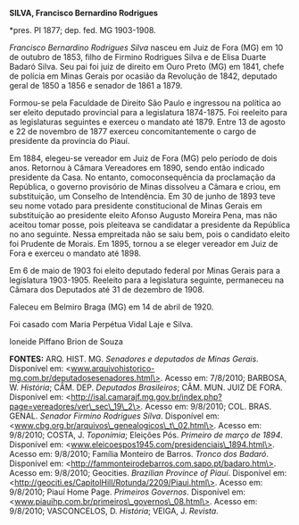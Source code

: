 **SILVA, Francisco Bernardino Rodrigues**

\*pres. PI 1877; dep. fed. MG 1903-1908.

*Francisco Bernardino Rodrigues Silva* nasceu em Juiz de Fora (MG) em 10
de outubro de 1853, filho de Firmino Rodrigues Silva e de Elisa Duarte
Badaró Silva. Seu pai foi juiz de direito em Ouro Preto (MG) em 1841,
chefe de polícia em Minas Gerais por ocasião da Revolução de 1842,
deputado geral de 1850 a 1856 e senador de 1861 a 1879.

Formou-se pela Faculdade de Direito São Paulo e ingressou na política ao
ser eleito deputado provincial para a legislatura 1874-1875. Foi
reeleito para as legislaturas seguintes e exerceu o mandato até 1879.
Entre 13 de agosto e 22 de novembro de 1877 exerceu concomitantemente o
cargo de presidente da província do Piauí.

Em 1884, elegeu-se vereador em Juiz de Fora (MG) pelo período de dois
anos. Retornou à Câmara Vereadores em 1890, sendo então indicado
presidente da Casa. No entanto, comoconsequência da proclamação da
República, o governo provisório de Minas dissolveu a Câmara e criou, em
substituição, um Conselho de Intendência. Em 30 de junho de 1893 teve
seu nome votado para presidente constitucional de Minas Gerais em
substituição ao presidente eleito Afonso Augusto Moreira Pena, mas não
aceitou tomar posse, pois pleiteava se candidatar a presidente da
República no ano seguinte. Nessa empreitada não se saiu bem, pois o
candidato eleito foi Prudente de Morais. Em 1895, tornou a se eleger
vereador em Juiz de Fora e exerceu o mandato até 1898.

Em 6 de maio de 1903 foi eleito deputado federal por Minas Gerais para a
legislatura 1903-1905. Reeleito para a legislatura seguinte, permaneceu
na Câmara dos Deputados até 31 de dezembro de 1908.

Faleceu em Belmiro Braga (MG) em 14 de abril de 1920.

Foi casado com Maria Perpétua Vidal Laje e Silva.

Ioneide Piffano Brion de Souza

**FONTES:** ARQ. HIST. MG. *Senadores e deputados de Minas Gerais*.
Disponível em:
\<www.arquivohistorico-mg.com.br/deputadosesenadores.html\>. Acesso em:
7/8/2010; BARBOSA, W. *História*; CÂM. DEP. *Deputados Brasileiros*;
CÂM. MUN. JUIZ DE FORA. Disponível em:
\<http://isal.camarajf.mg.gov.br/index.php?page=vereadores/ver\_sec\_19\_2\>.
Acesso em: 9/8/2010; COL. BRAS. GENAL. *Senador Firmino Rodrigues
Silva*. Disponível em:
\<www.cbg.org.br/arquivos\_genealogicos\_t\_02.html\>. Acesso em:
9/8/2010; COSTA, J. *Toponímia*; Eleições Pós. *Primeiro de março de
1894*. Disponível em:
\<www.eleicoespos1945.com/presidenciais\_1894.html\>. Acesso em:
9/8/2010; Família Monteiro de Barros. *Tronco dos Badaró*. Disponível
em: \<http://fammonteirodebarros.com.sapo.pt/badaro.htm\>. Acesso em:
9/8/2010; Geocities. *Brazilian Province of Piauí*. Disponível em:
\<http://geociti.es/CapitolHill/Rotunda/2209/Piaui.html\>. Acesso em:
9/8/2010; Piauí Home Page. *Primeiros Governos*. Disponível em:
\<www.piauihp.com.br/primeiros\_governos\_08.html\>. Acesso em:
9/8/2010; VASCONCELOS, D. *História*; VEIGA, J. *Revista*.

